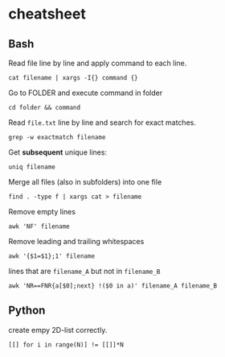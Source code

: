 # cheatsheet


## Bash

Read file line by line and apply command to each line.
```
cat filename | xargs -I{} command {} 
```

Go to FOLDER and execute command in folder

```
cd folder && command
```

Read ```file.txt``` line by line and search for exact matches.

```
grep -w exactmatch filename
```

Get **subsequent** unique lines:

```
uniq filename
```

Merge all files (also in subfolders) into one file

```
find . -type f | xargs cat > filename
```

Remove empty lines

```
awk 'NF' filename
```

Remove leading and trailing whitespaces

```
awk '{$1=$1};1' filename
```


lines that are `filename_A` but not in `filename_B`

```
awk 'NR==FNR{a[$0];next} !($0 in a)' filename_A filename_B
```

## Python

create empy 2D-list correctly.

```
[[] for i in range(N)] != [[]]*N
```
